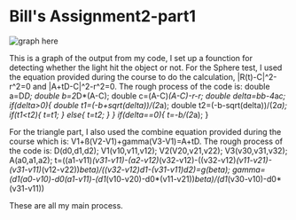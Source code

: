 # Bill's Assignment2-part1

![graph here](/main/gears.jpg "gears")

This is a graph of the output from my code, I set up a founction for detecting whether the light hit the object or not. For the Sphere test, I used the equation provided during the course to do the calculation, |R(t)-C|^2-r^2=0 and |A+tD-C|^2-r^2=0. The rough process of the code is:
    double a=D*D;
    double b=2*D*(A-C);
    double c=(A-C)*(A-C)-r-*r;
    double delta=b*b-4*a*c;
    if(delta>0){
        double t1=(-b+sqrt(delta))/(2*a);
        double t2=(-b-sqrt(delta))/(2*a);
        if(t1<t2){
            t=t1;
        }
        else{
            t=t2;
        }
    }
    if(delta==0){
        t=-b/(2*a);
    }


For the triangle part, I also used the combine equation provided during the course which is: V1+ß(V2-V1)+gamma(V3-V1)=A+tD. The rough process of the code is: D(d0,d1,d2);
    V1(v10,v11,v12);
    V2(V20,v21,v22);
    V3(v30,v31,v32);
    A(a0,a1,a2);
    t=((a1-v11)*(v31-v11)-(a2-v12)*(v32-v12)-((v32-v12)*(v11-v21)-(v31-v11)*(v12-v22))*beta)/((v32-v12)*d1-(v31-v11)*d2)=g(beta);
    gamma=(d1*(a0-v10)-d0*(a1-v11)-(d1*(v10-v20)-d0*(v11-v21))*beta)/(d1*(v30-v10)-d0*(v31-v11))
    

These are all my main process.


